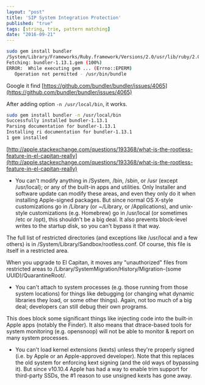 ```yaml
---
layout: "post"
title: 'SIP System Integration Protection'
published: "true"
tags: [string, trie, pattern matching]
date: "2016-09-21"
---
```


```bash
sudo gem install bundler
/System/Library/Frameworks/Ruby.framework/Versions/2.0/usr/lib/ruby/2.0.0/universal-darwin15/rbconfig.rb:213: warning: Insecure world writable dir /Users/lucas/dev/android/dex2jar/dex2jar-0.0.9.15 in PATH, mode 040777
Fetching: bundler-1.13.1.gem (100%)
ERROR:  While executing gem ... (Errno::EPERM)
   Operation not permitted - /usr/bin/bundle
```

Google it find [https://github.com/bundler/bundler/issues/4065](https://github.com/bundler/bundler/issues/4065)

After adding option `-n /usr/local/bin`, it works.

```bash
sudo gem install bundler -n /usr/local/bin
Successfully installed bundler-1.13.1
Parsing documentation for bundler-1.13.1
Installing ri documentation for bundler-1.13.1
1 gem installed
```

[http://apple.stackexchange.com/questions/193368/what-is-the-rootless-feature-in-el-capitan-really](http://apple.stackexchange.com/questions/193368/what-is-the-rootless-feature-in-el-capitan-really)

- You can't modify anything in /System, /bin, /sbin, or /usr (except /usr/local); or any of the built-in apps and utilities. Only Installer and software update can modify these areas, and even they only do it when installing Apple-signed packages. But since normal OS X-style customizations go in /Library (or ~/Library, or /Applications), and unix-style customizations (e.g. Homebrew) go in /usr/local (or sometimes /etc or /opt), this shouldn't be a big deal. It also prevents block-level writes to the startup disk, so you can't bypass it that way.

The full list of restricted directories (and exceptions like /usr/local and a few others) is in /System/Library/Sandbox/rootless.conf. Of course, this file is itself in a restricted area.

When you upgrade to El Capitan, it moves any "unauthorized" files from restricted areas to /Library/SystemMigration/History/Migration-(some UUID)/QuarantineRoot/.

- You can't attach to system processes (e.g. those running from those system locations) for things like debugging (or changing what dynamic libraries they load, or some other things). Again, not too much of a big deal; developers can still debug their own programs.

This does block some significant things like injecting code into the built-in Apple apps (notably the Finder). It also means that dtrace-based tools for system monitoring (e.g. opensnoop) will not be able to monitor & report on many system processes.

- You can't load kernel extensions (kexts) unless they're properly signed (i.e. by Apple or an Apple-approved developer). Note that this replaces the old system for enforcing kext signing (and the old ways of bypassing it). But since v10.10.4 Apple has had a way to enable trim support for third-party SSDs, the #1 reason to use unsigned kexts has gone away.